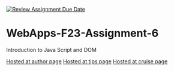 [![Review Assignment Due Date](https://classroom.github.com/assets/deadline-readme-button-24ddc0f5d75046c5622901739e7c5dd533143b0c8e959d652212380cedb1ea36.svg)](https://classroom.github.com/a/b9NC0g7h)
# WebApps-F23-Assignment-6
Introduction to Java Script and DOM

[Hosted at author page](file:///C:/Users/S566606/Desktop/1%20semister/web%20apps/Assignment%20644563-webapps-f23-assignment6-Ramakotireddy9505/author.html)
[Hosted at tips page](file:///C:/Users/S566606/Desktop/1%20semister/web%20apps/Assignment%206/44563-webapps-f23-assignment6-Ramakotireddy9505/tips.html)
[Hosted at cruise page](file:///C:/Users/S566606/Desktop/1%20semister/web%20apps/Assignment%206/44563-webapps-f23-assignment6-Ramakotireddy9505/cruise.html?)
